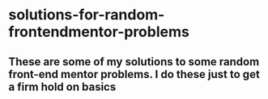 # solutions-for-random-frontendmentor-problems

## These are some of my solutions to some random front-end mentor problems. I do these just to get a firm hold on basics
